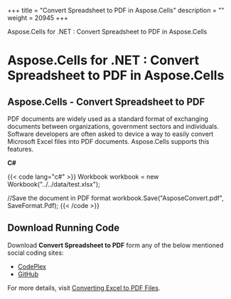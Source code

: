 +++
title = "Convert Spreadsheet to PDF in Aspose.Cells" 
description = "" 
weight = 20945 
+++

Aspose.Cells for .NET : Convert Spreadsheet to PDF in Aspose.Cells  

# Aspose.Cells for .NET : Convert Spreadsheet to PDF in Aspose.Cells


## Aspose.Cells - Convert Spreadsheet to PDF

PDF documents are widely used as a standard format of exchanging documents between organizations, government sectors and individuals. Software developers are often asked to device a way to easily convert Microsoft Excel files into PDF documents. Aspose.Cells supports this features.

**C#**

{{< code lang="c#" >}}
Workbook workbook = new Workbook("../../data/test.xlsx");

//Save the document in PDF format
workbook.Save("AsposeConvert.pdf", SaveFormat.Pdf);
{{< /code >}}

## Download Running Code

Download **Convert Spreadsheet to PDF** form any of the below mentioned social coding sites:

*   [CodePlex](https://asposenpoi.codeplex.com/downloads/get/1482189)
*   [GitHub](https://github.com/aspose-cells/Aspose.Cells-for-.NET/releases/download/AsposeCellsFeaturesMissinginNPOI_v1.0/Convert.Spreadsheet.To.PDF.Aspose.Cells.zip)

For more details, visit [Converting Excel to PDF Files](http://www.aspose.com/docs/display/cellsnet/Converting+Excel+to+PDF+Files).

